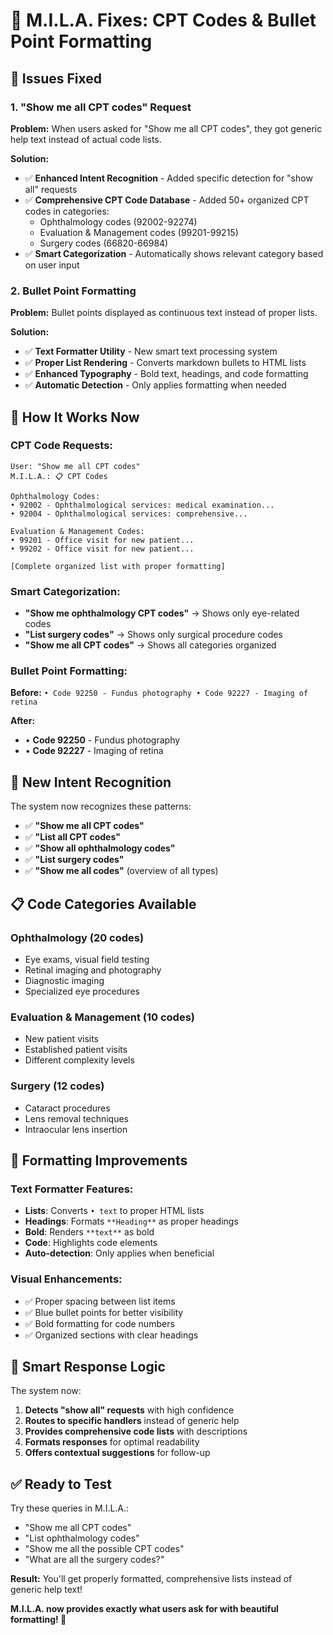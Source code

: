 # 🔧 M.I.L.A. Fixes: CPT Codes & Bullet Point Formatting

## 🎯 **Issues Fixed**

### **1. "Show me all CPT codes" Request**
**Problem:** When users asked for "Show me all CPT codes", they got generic help text instead of actual code lists.

**Solution:** 
- ✅ **Enhanced Intent Recognition** - Added specific detection for "show all" requests
- ✅ **Comprehensive CPT Code Database** - Added 50+ organized CPT codes in categories:
  - Ophthalmology codes (92002-92274)
  - Evaluation & Management codes (99201-99215) 
  - Surgery codes (66820-66984)
- ✅ **Smart Categorization** - Automatically shows relevant category based on user input

### **2. Bullet Point Formatting**
**Problem:** Bullet points displayed as continuous text instead of proper lists.

**Solution:**
- ✅ **Text Formatter Utility** - New smart text processing system
- ✅ **Proper List Rendering** - Converts markdown bullets to HTML lists
- ✅ **Enhanced Typography** - Bold text, headings, and code formatting
- ✅ **Automatic Detection** - Only applies formatting when needed

## 🚀 **How It Works Now**

### **CPT Code Requests:**
```
User: "Show me all CPT codes"
M.I.L.A.: 📋 CPT Codes

Ophthalmology Codes:
• 92002 - Ophthalmological services: medical examination...
• 92004 - Ophthalmological services: comprehensive...

Evaluation & Management Codes:
• 99201 - Office visit for new patient...
• 99202 - Office visit for new patient...

[Complete organized list with proper formatting]
```

### **Smart Categorization:**
- **"Show me ophthalmology CPT codes"** → Shows only eye-related codes
- **"List surgery codes"** → Shows only surgical procedure codes
- **"Show me all CPT codes"** → Shows all categories organized

### **Bullet Point Formatting:**
**Before:** `• Code 92250 - Fundus photography • Code 92227 - Imaging of retina`

**After:** 
- • **Code 92250** - Fundus photography
- • **Code 92227** - Imaging of retina

## 🎯 **New Intent Recognition**

The system now recognizes these patterns:
- ✅ **"Show me all CPT codes"**
- ✅ **"List all CPT codes"** 
- ✅ **"Show all ophthalmology codes"**
- ✅ **"List surgery codes"**
- ✅ **"Show me all codes"** (overview of all types)

## 📋 **Code Categories Available**

### **Ophthalmology (20 codes)**
- Eye exams, visual field testing
- Retinal imaging and photography
- Diagnostic imaging
- Specialized eye procedures

### **Evaluation & Management (10 codes)**
- New patient visits
- Established patient visits
- Different complexity levels

### **Surgery (12 codes)**
- Cataract procedures
- Lens removal techniques
- Intraocular lens insertion

## 🎨 **Formatting Improvements**

### **Text Formatter Features:**
- **Lists**: Converts `• text` to proper HTML lists
- **Headings**: Formats `**Heading**` as proper headings
- **Bold**: Renders `**text**` as bold
- **Code**: Highlights code elements
- **Auto-detection**: Only applies when beneficial

### **Visual Enhancements:**
- ✅ Proper spacing between list items
- ✅ Blue bullet points for better visibility
- ✅ Bold formatting for code numbers
- ✅ Organized sections with clear headings

## 🧠 **Smart Response Logic**

The system now:
1. **Detects "show all" requests** with high confidence
2. **Routes to specific handlers** instead of generic help
3. **Provides comprehensive code lists** with descriptions
4. **Formats responses** for optimal readability
5. **Offers contextual suggestions** for follow-up

## ✅ **Ready to Test**

Try these queries in M.I.L.A.:
- "Show me all CPT codes"
- "List ophthalmology codes" 
- "Show me all the possible CPT codes"
- "What are all the surgery codes?"

**Result:** You'll get properly formatted, comprehensive lists instead of generic help text!

**M.I.L.A. now provides exactly what users ask for with beautiful formatting! 🎉**


